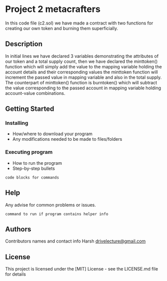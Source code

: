 # Project 2 metacrafters  

In this code file (c2.sol) we have made a contract with two functions for creating our own token and burning them superficially. 

## Description

In initial lines we have declared 3 variables demonstrating the attributes of our token and a total supply count, then we have declared the minttoken() function which will simply add the value to the mapping variable holding the account details and their corresponding values the minttoken function will increment the passed value in mapping variable and also in the total supply. The counterpart of minttoken() function is burntoken() which will subtract the value corresponding to the passed account in mapping variable holding account-value combinations. 

## Getting Started

### Installing

* How/where to download your program
* Any modifications needed to be made to files/folders

### Executing program

* How to run the program
* Step-by-step bullets
```
code blocks for commands
```

## Help

Any advise for common problems or issues.
```
command to run if program contains helper info
```

## Authors

Contributors names and contact info
Harsh drivelecture@gmail.com


## License

This project is licensed under the [MIT] License - see the LICENSE.md file for details
